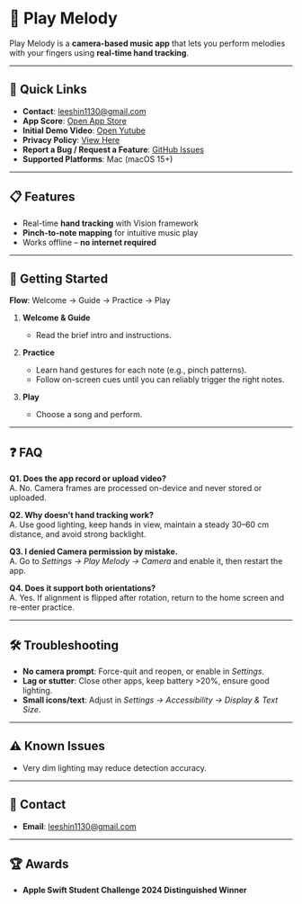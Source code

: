 # 🎵 Play Melody

Play Melody is a **camera-based music app** that lets you perform melodies with your fingers using **real-time hand tracking**.  

---

## 🔗 Quick Links
- **Contact**: leeshin1130@gmail.com
- **App Score**: [Open App Store](https://apps.apple.com/kr/app/play-melody/id6749957721?l=en-GB&mt=12)
- **Initial Demo Video**: [Open Yutube](https://www.youtube.com/watch?v=Nsz66Aq19CE)
- **Privacy Policy**: [View Here](https://github.com/LeeShinwon/LeeShinwon/wiki/Privacy-Policy)  
- **Report a Bug / Request a Feature**: [GitHub Issues](https://github.com/LeeShinwon/Play-Melody/issues)  
- **Supported Platforms**: Mac (macOS 15+)

---

## 📋 Features
- Real-time **hand tracking** with Vision framework
- **Pinch-to-note mapping** for intuitive music play
- Works offline – **no internet required**

---

## 🚀 Getting Started
**Flow**: Welcome → Guide → Practice → Play

1. **Welcome & Guide**  
   - Read the brief intro and instructions.  

2. **Practice**  
   - Learn hand gestures for each note (e.g., pinch patterns).  
   - Follow on-screen cues until you can reliably trigger the right notes.

3. **Play**  
   - Choose a song and perform.

---

## ❓ FAQ

**Q1. Does the app record or upload video?**  
A. No. Camera frames are processed on-device and never stored or uploaded.

**Q2. Why doesn’t hand tracking work?**  
A. Use good lighting, keep hands in view, maintain a steady 30–60 cm distance, and avoid strong backlight.

**Q3. I denied Camera permission by mistake.**  
A. Go to *Settings → Play Melody → Camera* and enable it, then restart the app.

**Q4. Does it support both orientations?**  
A. Yes. If alignment is flipped after rotation, return to the home screen and re-enter practice.

---

## 🛠 Troubleshooting
- **No camera prompt**: Force-quit and reopen, or enable in *Settings*.  
- **Lag or stutter**: Close other apps, keep battery >20%, ensure good lighting.  
- **Small icons/text**: Adjust in *Settings → Accessibility → Display & Text Size*.

---

## ⚠ Known Issues
- Very dim lighting may reduce detection accuracy.

---

## 📧 Contact
- **Email**: leeshin1130@gmail.com  

---

## 🏆 Awards
- **Apple Swift Student Challenge 2024 Distinguished Winner**
